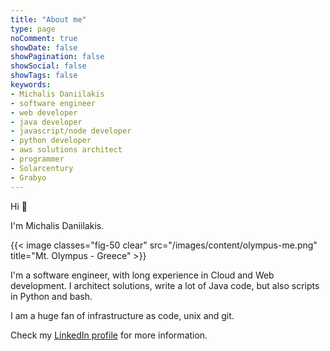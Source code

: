 ```yaml
---
title: "About me"
type: page
noComment: true
showDate: false
showPagination: false
showSocial: false
showTags: false
keywords:
- Michalis Daniilakis
- software engineer
- web developer
- java developer
- javascript/node developer
- python developer
- aws solutions architect
- programmer
- Solarcentury
- Grabyo
---
```


Hi 👋

I'm Michalis Daniilakis.

<p></p>

{{< image classes="fig-50 clear" src="/images/content/olympus-me.png" title="Mt. Olympus - Greece" >}}

I'm a software engineer, with long experience in Cloud and Web development. I architect solutions, write a lot of Java code, but also scripts in Python and bash.

I am a huge fan of infrastructure as code, unix and git.

Check my [LinkedIn profile](https://linkedin.com/in/mdanilakis) for more information.


